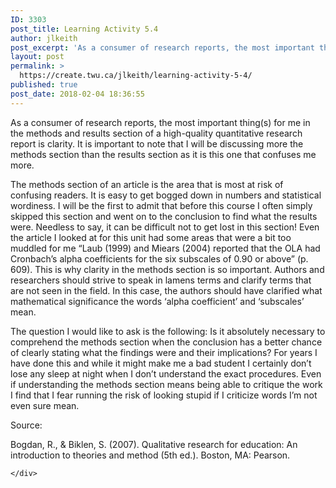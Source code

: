 ```yaml
---
ID: 3303
post_title: Learning Activity 5.4
author: jlkeith
post_excerpt: 'As a consumer of research reports, the most important thing(s) for me in the methods and results section of a high-quality quantitative research report is clarity. It is important to note that I will be discussing more the methods section than the results section as it is this one that confuses me more. The methods [&hellip;]'
layout: post
permalink: >
  https://create.twu.ca/jlkeith/learning-activity-5-4/
published: true
post_date: 2018-02-04 18:36:55
---
```

<p>As a consumer of research reports, the most important thing(s) for me in the methods and results section of a high-quality quantitative research report is clarity. It is important to note that I will be discussing more the methods section than the results section as it is this one that confuses me more.</p>
<p>The methods section of an article is the area that is most at risk of confusing readers. It is easy to get bogged down in numbers and statistical wordiness. I will be the first to admit that before this course I often simply skipped this section and went on to the conclusion to find what the results were. Needless to say, it can be difficult not to get lost in this section! Even the article I looked at for this unit had some areas that were a bit too muddled for me “Laub (1999) and Miears (2004) reported that the OLA had Cronbach’s alpha coefficients for the six subscales of 0.90 or above” (p. 609). This is why clarity in the methods section is so important. Authors and researchers should strive to speak in lamens terms and clarify terms that are not seen in the field. In this case, the authors should have clarified what mathematical significance the words ‘alpha coefficient’ and ‘subscales’ mean. </p>
<p>The question I would like to ask is the following: Is it absolutely necessary to comprehend the methods section when the conclusion has a better chance of clearly stating what the findings were and their implications? For years I have done this and while it might make me a bad student I certainly don’t lose any sleep at night when I don’t understand the exact procedures. Even if understanding the methods section means being able to critique the work I find that I fear running the risk of looking stupid if I criticize words I’m not even sure mean.</p>
<p>Source: </p>
<p>Bogdan, R., &amp; Biklen, S. (2007). Qualitative research for education: An introduction to theories and method (5th ed.). Boston, MA: Pearson.</p>
<div id="themify_builder_content-56" data-postid="56" class="themify_builder_content themify_builder_content-56 themify_builder">

    </div>
<!-- /themify_builder_content -->